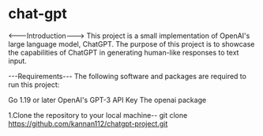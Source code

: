 # chat-gpt

<---Introduction--->
This project is a small implementation of OpenAI's large language model, ChatGPT. The purpose of this project is to showcase the capabilities of ChatGPT in generating human-like responses to text input.

---Requirements---
The following software and packages are required to run this project:

Go 1.19 or later
OpenAI's GPT-3 API Key
The openai package

1.Clone the repository to your local machine--
git clone https://github.com/kannan112/chatgpt-project.git
